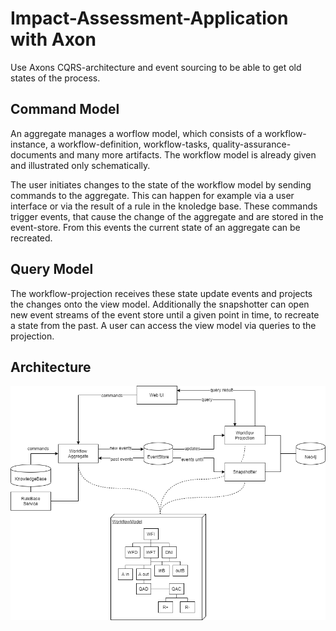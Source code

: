 # Impact-Assessment-Application with Axon

Use Axons CQRS-architecture and event sourcing to be able to get old states of the process.

## Command Model
An aggregate manages a worflow model, which consists of a workflow-instance, a workflow-definition, workflow-tasks, quality-assurance-documents and many more artifacts. The workflow model is already given and illustrated only schematically.

The user initiates changes to the state of the workflow model by sending commands to the aggregate. This can happen for example via a user interface or via the result of a rule in the knoledge base. These commands trigger events, that cause the change of the aggregate and are stored in the event-store. From this events the current state of an aggregate can be recreated.

## Query Model
The workflow-projection receives these state update events and projects the changes onto the view model. Additionally the snapshotter can open new event streams of the event store until a given point in time, to recreate a state from the past.
A user can access the view model via queries to the projection.

## Architecture
![](architecture.PNG)
